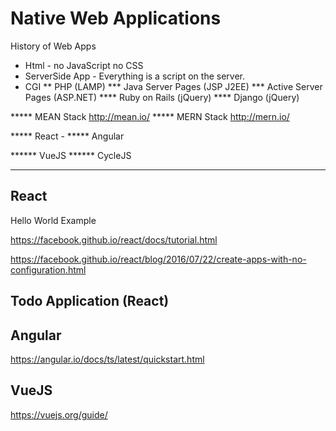 # Native Web Applications

History of Web Apps

* Html - no JavaScript no CSS
* ServerSide App - Everything is a script on the server.
* CGI
** PHP (LAMP)
*** Java Server Pages (JSP J2EE)
*** Active Server Pages (ASP.NET) 
**** Ruby on Rails (jQuery)
**** Django (jQuery)

***** MEAN Stack http://mean.io/
***** MERN Stack http://mern.io/

***** React -
***** Angular

****** VueJS
****** CycleJS

---
## React

Hello World Example

https://facebook.github.io/react/docs/tutorial.html


https://facebook.github.io/react/blog/2016/07/22/create-apps-with-no-configuration.html

## Todo Application (React)


## Angular

https://angular.io/docs/ts/latest/quickstart.html


## VueJS

https://vuejs.org/guide/
